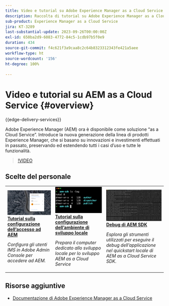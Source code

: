```yaml
---
title: Video e tutorial su Adobe Experience Manager as a Cloud Service
description: Raccolta di tutorial su Adobe Experience Manager as a Cloud Service.
sub-product: Experience Manager as a Cloud Service
jira: KT-3289
last-substantial-update: 2023-09-26T00:00:00Z
exl-id: 650ba2d9-6083-4772-84c5-1cdb97b5f0e9
duration: 434
source-git-commit: f4c621f3a9caa8c2c64b8323312343fe421a5aee
workflow-type: ht
source-wordcount: '156'
ht-degree: 100%

---
```


# Video e tutorial su AEM as a Cloud Service {#overview}

{{edge-delivery-services}}

Adobe Experience Manager (AEM) ora è disponibile come soluzione “as a Cloud Service”. Introduce la nuova generazione della linea di prodotti Experience Manager, che si basano su innovazioni e investimenti effettuati in passato, preservando ed estendendo tutti i casi d’uso e tutte le funzionalità.

>[!VIDEO](https://video.tv.adobe.com/v/31085?quality=12&learn=on)

<div id="recs-overview-body-1"></div>
<div id="recs-overview-body-2"></div>
<div id="recs-overview-body-3"></div>
<div id="recs-overview-body-4"></div>
<div id="recs-overview-body-5"></div>
<div id="recs-overview-body-6"></div>

<div id="staff-picks-section">

## Scelte del personale

<table>
   <td>
      <a href="./accessing/overview.md">
      <img alt="Configurazione dell’accesso ad AEM as a Cloud Service" src="./assets/overview/staff-pick__accessing.png"/>
      </a>
      <div>
         <a href="./accessing/overview.md">
         <strong>Tutorial sulla configurazione dell’accesso ad AEM</strong>
         </a>
      </div>
      <p>
         <em>Configura gli utenti IMS in Adobe Admin Console per accedere ad AEM.</em>
      <p>
   </td>   
   <td>
      <a href="./local-development-environment/overview.md">
      <img alt="Tutorial sulla configurazione dell’ambiente di sviluppo locale" src="./assets/overview/staff-pick__local-development-environment-set-up.png"/>
      </a>
      <div>
         <a href="./local-development-environment/overview.md">
         <strong>Tutorial sulla configurazione dell’ambiente di sviluppo locale</strong>
         </a>
      </div>
      <p>
         <em>Prepara il computer dedicato allo sviluppo locale per lo sviluppo AEM as a Cloud Service</em>
      <p>
   </td>   
   <td>
      <a href="./debugging/aem-sdk-local-quickstart/overview.md">
      <img alt="Debug del quickstart locale di AEM SDK" src="./assets/overview/staff-pick__debugging.png"/>
      </a>
      <div>
         <a href="./debugging/aem-sdk-local-quickstart/overview.md">
         <strong>Debug di AEM SDK</strong>
         </a>
      </div>
      <p>
         <em>Esplora gli strumenti utilizzati per eseguire il debug dell’applicazione nel quickstart locale di AEM as a Cloud Service SDK.</em>
      <p>
   </td>
</table>

</div>

## Risorse aggiuntive

* [Documentazione di Adobe Experience Manager as a Cloud Service](https://experienceleague.adobe.com/docs/experience-manager-cloud-service/landing/home.html?lang=it)
